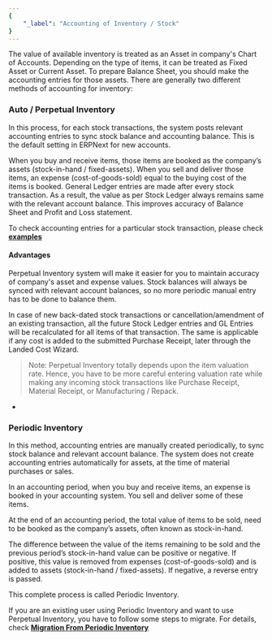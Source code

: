 ```yaml
---
{
	"_label": "Accounting of Inventory / Stock"
}
---
```


The value of available inventory is treated as an Asset in company's Chart of Accounts. Depending on the type of items, it can be treated as Fixed Asset or Current Asset. To prepare Balance Sheet, you should make the accounting entries for those assets. 
There are generally two different methods of accounting for inventory:


### **Auto / Perpetual Inventory**

In this process, for each stock transactions, the system posts relevant accounting entries to sync stock balance and accounting balance. This is the default setting in ERPNext for new accounts.

When you buy and receive items, those items are booked as the company’s assets (stock-in-hand / fixed-assets). When you sell and deliver those items, an expense (cost-of-goods-sold) equal to the buying cost of the items is booked. General Ledger entries are made after every stock transaction.  As a result, the value as per Stock Ledger always remains same with the relevant account balance. This improves accuracy of Balance Sheet and Profit and Loss statement.

To check accounting entries for a particular stock transaction, please check [**examples**](docs.user.stock.perpetual_inventory.html)

#### **Advantages**

Perpetual Inventory system will make it easier for you to maintain accuracy of company's asset and expense values. Stock balances will always be synced with relevant account balances, so no more periodic manual entry has to be done to balance them.

In case of new back-dated stock transactions or cancellation/amendment of an existing transaction, all the future Stock Ledger entries and GL Entries will be recalculated for all items of that transaction.
The same is applicable if any cost is added to the submitted Purchase Receipt, later through the Landed Cost Wizard.

>Note: Perpetual Inventory totally depends upon the item valuation rate. Hence, you have to be more careful entering valuation rate while making any incoming stock transactions like Purchase Receipt, Material Receipt, or Manufacturing / Repack.

-

### **Periodic Inventory**

In this method, accounting entries are manually created periodically, to sync stock balance and relevant account balance. The system does not create accounting entries automatically for assets, at the time of material purchases or sales.

In an accounting period, when you buy and receive items, an expense is booked in your accounting system. You sell and deliver some of these items.

At the end of an accounting period, the total value of items to be sold, need to be booked as the company’s assets, often known as stock-in-hand. 

The difference between the value of the items remaining to be sold and the previous period’s stock-in-hand value can be positive or negative. If positive, this value is removed from expenses (cost-of-goods-sold) and is added to assets (stock-in-hand / fixed-assets). If negative, a reverse entry is passed. 

This complete process is called Periodic Inventory.

If you are an existing user using Periodic Inventory and want to use Perpetual Inventory, you have to follow some steps to migrate. For details, check [**Migration From Periodic Inventory**](docs.user.stock.perpetual_inventory.html)
